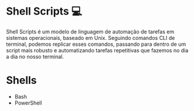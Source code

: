 # Shell Scripts 💻

Shell Scripts é um modelo de linguagem de automação de tarefas em sistemas operacionais, baseado em Unix. Seguindo comandos CLI de terminal, podemos replicar esses comandos, passando para dentro de um script mais robusto e automatizando tarefas repetitivas que fazemos no dia a dia no nosso terminal. 

# Shells
- Bash
- PowerShell
